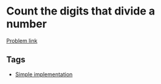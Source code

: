 # Count the digits that divide a number

[Problem link](https://leetcode.com/problems/count-the-digits-that-divide-a-number/)

## Tags

* [Simple implementation](/README.md#Simple_implementation)
